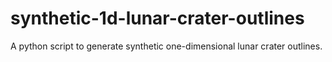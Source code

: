 # synthetic-1d-lunar-crater-outlines
A python script to generate synthetic one-dimensional lunar crater outlines.
